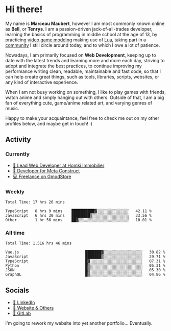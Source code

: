 # Hi there!

My name is **Marceau Maubert**, however I am most commonly known online as **Bell**, or **Tenrys**. I am a passion-driven jack-of-all-trades developer, learning the basics of programming in middle school at the age of 13, by practicing [video game modding](https://garrysmod.com) making use of [Lua](https://lua.org), taking part in a [community](https://metastruct.net) I still circle around today, and to which I owe a lot of patience.

Nowadays, I am primarily focused on **Web Development**, keeping up to date with the latest trends and learning more and more each day, striving to adopt  and integrate the best practices, to continue improving my performance writing clean, readable, maintainable and fast code, so that I can help create great things, such as tools, libraries, scripts, websites, or any kind of interactive experience.

When I am not busy working on something, I like to play games with friends, watch anime and simply hanging out with others. Outside of that, I am a big fan of everything cute, game/anime related art, and varying genres of music.

Happy to make your acquaintance, feel free to check me out on my other profiles below, and maybe get in touch! :)

## Activity

### Currently

- [🏢 Lead Web Developer at Homki Immobilier](https://homki-immobilier.com)
- [🎈 Developer for Meta Construct](https://metastruct.net)
- [💻 Freelance on GmodStore](https://www.gmodstore.com/users/Tenrys)

### Weekly
<!--START_SECTION:wakaWeekly-->

```text
Total Time: 17 hrs 26 mins

TypeScript   8 hrs 9 mins    ██████████▓░░░░░░░░░░░░░░   42.11 %
JavaScript   6 hrs 30 mins   ████████▒░░░░░░░░░░░░░░░░   33.56 %
Other        1 hr 56 mins    ██▓░░░░░░░░░░░░░░░░░░░░░░   10.01 %
```

<!--END_SECTION:wakaWeekly-->

### All time
<!--START_SECTION:wakaTotal-->

```text
Total Time: 1,516 hrs 46 mins

Vue.js                             ███████▓░░░░░░░░░░░░░░░░░   30.82 %
JavaScript                         ███████▒░░░░░░░░░░░░░░░░░   29.71 %
TypeScript                         █▓░░░░░░░░░░░░░░░░░░░░░░░   07.31 %
Python                             █▒░░░░░░░░░░░░░░░░░░░░░░░   05.31 %
JSON                               █▒░░░░░░░░░░░░░░░░░░░░░░░   05.30 %
GraphQL                            █▒░░░░░░░░░░░░░░░░░░░░░░░   04.86 %
```

<!--END_SECTION:wakaTotal-->

## Socials

- [👔 LinkedIn](https://www.linkedin.com/in/marceau-maubert)
- [🔗 Website & Others](https://bell.moe)
- [🦊 GitLab](https://gitlab.com/Tenrys)

I'm going to rework my website into yet another portfolio... Eventually.

